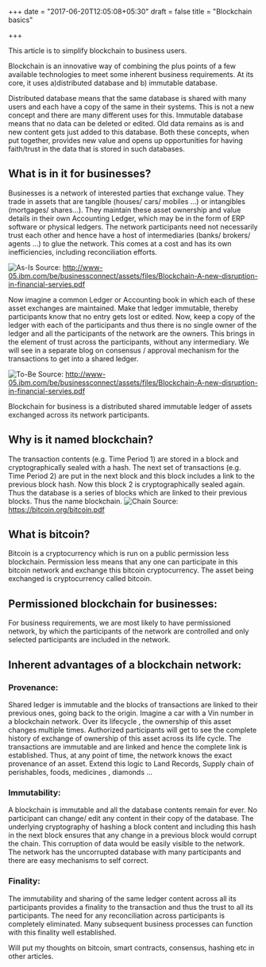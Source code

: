+++
date = "2017-06-20T12:05:08+05:30"
draft = false
title = "Blockchain basics"

+++

This article is to simplify blockchain to business users. 

Blockchain is an innovative way of combining the plus points of a few available technologies to meet some inherent business requirements. At its core, it uses a)distributed database and b) immutable database. 

Distributed database means that the same database is shared with many users and each have a copy of the same in their systems. This is not a new concept and there are many different uses for this. Immutable database means that no data can be deleted or edited. Old data remains as is and new content gets just added to this database. Both these concepts, when put together, provides new value and opens up opportunities for having faith/trust in the data that is stored in such databases. 

## What is in it for businesses?

Businesses is a network of interested parties that exchange value. They trade in assets that are tangible (houses/ cars/ mobiles …) or intangibles (mortgages/ shares…). They maintain these asset ownership and value details in their own Accounting Ledger, which may be in the form of ERP software or physical ledgers. The network participants need not necessarily trust each other and hence have a host of intermediaries (banks/ brokers/ agents …) to glue the network. This comes at a cost and has its own inefficiencies, including reconciliation efforts. 

![As-Is](/blog/img/image1.png)
Source: http://www-05.ibm.com/be/businessconnect/assets/files/Blockchain-A-new-disruption-in-financial-servies.pdf

Now imagine a common Ledger or Accounting book in which each of these asset exchanges are maintained. Make that ledger immutable, thereby participants know that no entry gets lost or edited. Now, keep a copy of the ledger with each of the participants and thus there is no single owner of the ledger and all the participants of the network are the owners. This brings in the element of trust across the participants, without any intermediary. We will see in a separate blog on consensus / approval mechanism for the transactions to get into a shared ledger.

![To-Be](/blog/img/image2.png) 
Source: http://www-05.ibm.com/be/businessconnect/assets/files/Blockchain-A-new-disruption-in-financial-servies.pdf


Blockchain for business is a distributed shared immutable ledger of assets exchanged across its network participants. 

## Why is it named blockchain?

The transaction contents (e.g. Time Period 1) are stored in a block and cryptographically sealed with a hash. The next set of transactions (e.g. Time Period 2) are put in the next block and this block includes a link to the previous block hash. Now this block 2 is cryptographically sealed again. Thus the database is a series of blocks which are linked to their previous blocks. Thus the name blockchain.
![Chain](/blog/img/image3.png)
Source: https://bitcoin.org/bitcoin.pdf

## What is bitcoin?

Bitcoin is a cryptocurrency which is run on a public permission less blockchain. Permission less means that any one can participate in this bitcoin network and exchange this bitcoin cryptocurrency. The asset being exchanged is cryptocurrency called bitcoin. 

## Permissioned blockchain for businesses:

For business requirements, we are most likely to have permissioned network, by which the participants of the network are controlled and only selected participants are included in the network.

## Inherent advantages of a blockchain network:

### Provenance: 

Shared ledger is immutable and the blocks of transactions are linked to their previous ones, going back to the origin. Imagine a car with a Vin number in a blockchain network. Over its lifecycle , the ownership of this asset changes multiple times. Authorized participants will get to see the complete history of exchange of ownership of this asset across its life cycle. The transactions are immutable and are linked and hence the complete link is established. Thus, at any point of time, the network knows the exact provenance of an asset. Extend this logic to Land Records, Supply chain of perishables, foods, medicines , diamonds …

### Immutability: 

A blockchain is immutable and all the database contents remain for ever. No participant can change/ edit any content in their copy of the database. The underlying cryptography of hashing a block content and including this hash in the next block ensures that any change in a previous block would corrupt the chain. This corruption of data would be easily visible to the network. The network has the uncorrupted database with many participants and there are easy mechanisms to self correct. 

### Finality: 

The immutability and sharing of the same ledger content across all its participants provides a finality to the transaction and thus the trust to all its participants. The need for any reconciliation across participants is completely eliminated. Many subsequent business processes can function with this finality well established.

Will put my thoughts on bitcoin, smart contracts, consensus, hashing etc in other articles.  